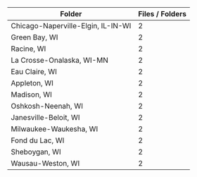 | Folder                             |   Files / Folders |
|------------------------------------|-------------------|
| Chicago-Naperville-Elgin, IL-IN-WI |                 2 |
| Green Bay, WI                      |                 2 |
| Racine, WI                         |                 2 |
| La Crosse-Onalaska, WI-MN          |                 2 |
| Eau Claire, WI                     |                 2 |
| Appleton, WI                       |                 2 |
| Madison, WI                        |                 2 |
| Oshkosh-Neenah, WI                 |                 2 |
| Janesville-Beloit, WI              |                 2 |
| Milwaukee-Waukesha, WI             |                 2 |
| Fond du Lac, WI                    |                 2 |
| Sheboygan, WI                      |                 2 |
| Wausau-Weston, WI                  |                 2 |